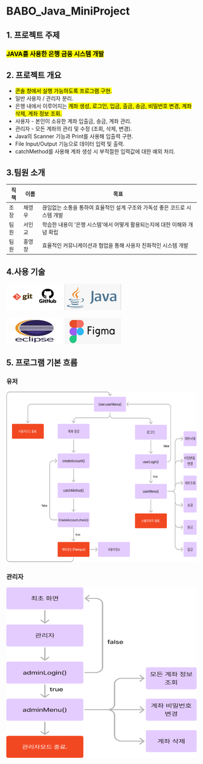 # BABO_Java_MiniProject

## 1. 프로젝트 주제
<h3><mark>JAVA를 사용한 은행 금융 시스템 개발</mark>

## 2. 프로젝트 개요
- <mark>콘솔 창에서 실행 가능하도록 프로그램 구현.</mark>
- 일반 사용자 / 관리자 분리.
- 은행 내에서 이루어지는 <mark>계좌 생성, 로그인, 입금, 출금, 송금, 비밀번호 변경, 계좌 삭제, 계좌 정보 조회.</mark>
- 사용자 - 본인이 소유한 계좌 입출금, 송금, 계좌 관리.
- 관리자 - 모든 계좌의 관리 및 수정 (조회, 삭제, 변경).
- Java의 Scanner 기능과 Print를 사용해 입출력 구현.
- File Input/Output 기능으로 데이터 입력 및 출력.
- catchMethod를 사용해 계좌 생성 시 부적절한 입력값에 대한 예외 처리.

## 3.팀원 소개
| 직책 | 이름  | 목표                                 |
|----|-----|------------------------------------|
| 조장 | 채영우 | 끊임없는 소통을 통하여 효율적인 설계 구조와 가독성 좋은 코드로 시스템 개발|
| 팀원 | 서인교 | 학습한 내용이 '은행 시스템'에서 어떻게 활용되는지에 대한 이해와 개념 확립 |
| 팀원 | 홍영창 | 효율적인 커뮤니케이션과 협업을 통해 사용자 친화적인 시스템 개발|

## 4.사용 기술 
<img src="img%2FGIT%EC%9D%B4%EB%AF%B8%EC%A7%80.jpg" width="150" height="70"/> <img src= "img%2Fjavaimg.png" width="150" height="70"/></br>            
<img src="img/이클립스%20이미지.jpg" width="150" height="70"/> <img src="img%2F%ED%94%BC%EA%B7%B8%EB%A7%88.png" width="150" height="70"/>          

## 5. 프로그램 기본 흐름
### 유저
<img src="img%2Fuser.png" width="700" height="450"/>             

### 관리자
<img src="img%2Fadmin.png" width="550" height="450"/>
